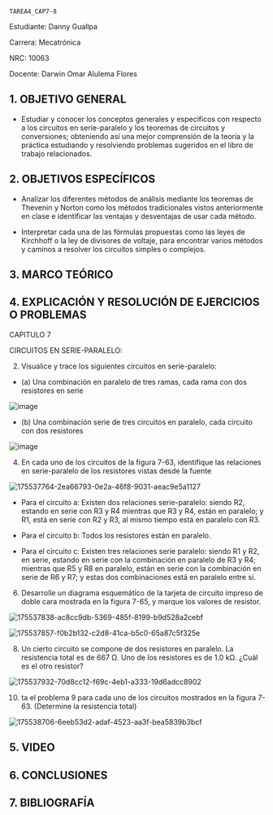                                                                      TAREA4_CAP7-8
                                                                    
Estudiante: Danny Guallpa

Carrera: Mecatrónica

NRC: 10063

Docente: Darwin Omar Alulema Flores


## 1. OBJETIVO GENERAL

- Estudiar y conocer los conceptos generales y especificos con respecto a los circuitos en serie-paralelo y los teoremas de circuitos y conversiones; obteniendo así una mejor comprensión de la teoría y la práctica estudiando y resolviendo problemas sugeridos en el libro de trabajo relacionados.


## 2. OBJETIVOS ESPECÍFICOS

- Analizar los diferentes métodos de análisis mediante los teoremas de Thevenin y Norton como los métodos tradicionales vistos anteriormente en clase e identificar las ventajas y desventajas de usar cada método.

- Interpretar cada una de las fórmulas propuestas como las leyes de Kirchhoff o la ley de divisores de voltaje, para encontrar varios métodos y caminos a resolver los circuitos simples o complejos.



## 3. MARCO TEÓRICO



## 4. EXPLICACIÓN Y RESOLUCIÓN DE EJERCICIOS O PROBLEMAS

CAPITULO 7 

CIRCUITOS EN SERIE-PARALELO:

2. Visualice y trace los siguientes circuitos en serie-paralelo:


- (a) Una combinación en paralelo de tres ramas, cada rama con dos resistores en serie

![image](https://user-images.githubusercontent.com/117873786/206604082-4bebeb98-e64d-4030-8001-ff7dc1fbafd9.png)

- (b) Una combinación serie de tres circuitos en paralelo, cada circuito con dos resistores

![image](https://user-images.githubusercontent.com/117873786/206606377-e4b275d4-de30-47f0-93ea-8547daf01eff.png)


4. En cada uno de los circuitos de la figura 7-63, identifique las relaciones en serie-paralelo de los resistores vistas desde la fuente

![175537764-2ea66793-0e2a-46f8-9031-aeac9e5a1127](https://user-images.githubusercontent.com/117873786/206606436-4b33e513-3ee7-46eb-8c12-59a00e88ec9e.png)

- Para el circuito a: Existen dos relaciones serie-paralelo: siendo R2, estando en serie con R3 y R4 mientras que R3 y R4, están en paralelo; y R1, está en serie con R2 y R3, al mismo tiempo está en paralelo con R3.

- Para el circuito b: Todos los resistores están en paralelo.

- Para el circuito c: Existen tres relaciones serie paralelo: siendo R1 y R2, en serie, estando en serie con la combinación en paralelo de R3 y R4; mientras que R5 y R8 en paralelo, están en serie con la combinación en serie de R6 y R7; y estas dos combinaciones está en paralelo entre sí. 
 

6. Desarrolle un diagrama esquemático de la tarjeta de circuito impreso de doble cara mostrada en la figura 7-65, y marque los valores de resistor.


![175537838-ac8cc9db-5369-485f-8199-b9d528a2cebf](https://user-images.githubusercontent.com/117873786/206607343-3e8b8388-0cf5-4b5b-9c8e-4b922227187f.png)


![175537857-f0b2b132-c2d8-41ca-b5c0-65a87c5f325e](https://user-images.githubusercontent.com/117873786/206607418-3092a505-1625-4ddd-89fb-da2d7bcd304e.png)


8. Un cierto circuito se compone de dos resistores en paralelo. La resistencia total es de 667 Ω. Uno de los resistores es de 1.0 kΩ. ¿Cuál es el otro resistor?

![175537932-70d8cc12-f69c-4eb1-a333-19d6adcc8902](https://user-images.githubusercontent.com/117873786/206615389-1ed8bbdc-e116-4c12-bbed-880f18286e2b.png)


10. ta el problema 9 para cada uno de los circuitos mostrados en la figura 7-63. (Determine la resistencia total)


![175538706-6eeb53d2-adaf-4523-aa3f-bea5839b3bcf](https://user-images.githubusercontent.com/117873786/206615429-ac4ff08f-4374-4013-8b75-01cde9c0aa96.png)
























## 5. VIDEO
## 6. CONCLUSIONES
## 7. BIBLIOGRAFÍA
